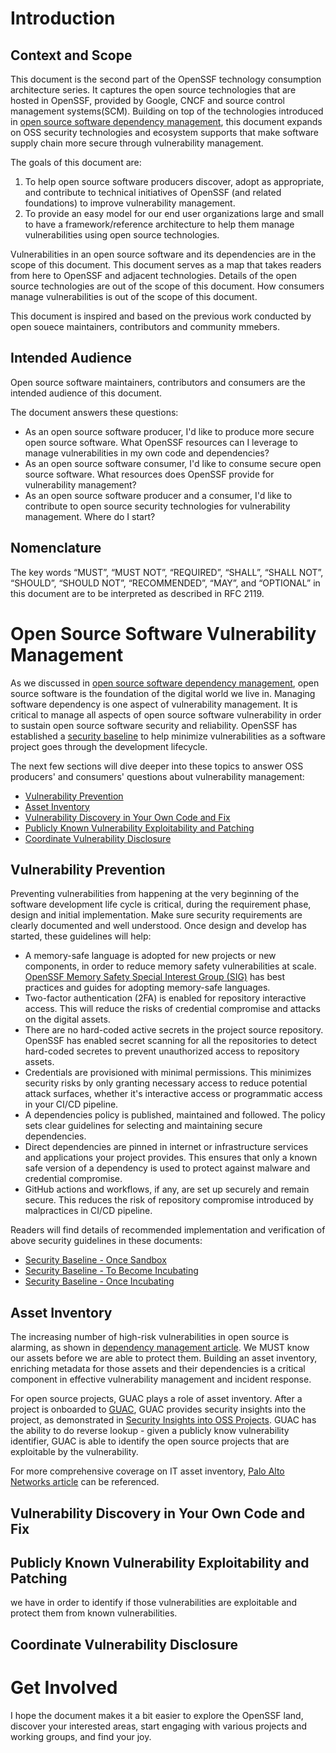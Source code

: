 # Introduction
## Context and Scope
This document is the second part of the OpenSSF technology consumption architecture series. It captures the open source technologies that are hosted in OpenSSF, provided by Google, CNCF and source control management systems(SCM). Building on top of the technologies introduced in [open source software dependency management](./consumption-architecture-dependency-management.md), this document expands on  OSS security technologies and ecosystem supports that make software supply chain more secure through vulnerability management. 

The goals of this document are:
1. To help open source software producers discover, adopt as appropriate, and contribute to technical initiatives of OpenSSF (and related foundations) to improve vulnerability management. 
2. To provide an easy model for our end user organizations large and small to have a framework/reference architecture to help them manage vulnerabilities using open source technologies. 

Vulnerabilities in an open source software and its dependencies are in the scope of this document. This document serves as a map that takes readers from here to OpenSSF and adjacent technologies. Details of the open source technologies are out of the scope of this document. How consumers manage vulnerabilities is out of the scope of this document.   

This document is inspired and based on the previous work conducted by open souece maintainers, contributors and community mmebers.  

## Intended Audience
Open source software maintainers, contributors and consumers are the intended audience of this document.

The document answers these questions:
* As an open source software producer, I'd like to produce more secure open source software. What OpenSSF resources can I leverage to manage vulnerabilities in my own code and dependencies? 
* As an open source software consumer, I'd like to consume secure open source software. What resources does OpenSSF provide for vulnerability management? 
* As an open source software producer and a consumer, I'd like to contribute to open source security technologies for vulnerability management. Where do I start? 

## Nomenclature
The key words “MUST”, “MUST NOT”, “REQUIRED”, “SHALL”, “SHALL NOT”, “SHOULD”, “SHOULD NOT”, “RECOMMENDED”, “MAY”, and “OPTIONAL” in this document are to be interpreted as described in RFC 2119.

# Open Source Software Vulnerability Management 

As we discussed in [open source software dependency management](./consumption-architecture-dependency-management.md#open-source-software-dependency-management), open source software is the foundation of the digital world we live in. Managing software dependency is one aspect of vulnerability management. It is critical to manage all aspects of open source software vulnerability in order to sustain open source software security and reliability. OpenSSF has established a [security baseline](https://github.com/ossf/tac/blob/main/process/security_baseline.md) to help minimize vulnerabilities as a software project goes through the development lifecycle. 

The next few sections will dive deeper into these topics to answer OSS producers' and consumers' questions about vulnerability management: 
* [Vulnerability Prevention](#vulnerability-prevention)
* [Asset Inventory](#asset-inventory)
* [Vulnerability Discovery in Your Own Code and Fix](#vulnerability-discovery-in-your-own-code-and-fix)
* [Publicly Known Vulnerability Exploitability and Patching](#publicly-known-vulnerability-exploitability-and-patching)
* [Coordinate Vulnerability Disclosure](#coordinate-vulnerability-disclosure)

## Vulnerability Prevention
Preventing vulnerabilities from happening at the very beginning of the software development life cycle is critical, during the requirement phase, design and initial implementation. Make sure security requirements are clearly documented and well understood. Once design and develop has started, these guidelines will help:
* A memory-safe language is adopted for new projects or new components, in order to reduce memory safety vulnerabilities at scale. [OpenSSF Memory Safety Special Interest Group (SIG)](https://github.com/ossf/Memory-Safety) has best practices and guides for adopting memory-safe languages.
* Two-factor authentication (2FA) is enabled for repository interactive access. This will reduce the risks of credential compromise and attacks on the digital assets.
* There are no hard-coded active secrets in the project source repository. OpenSSF has enabled secret scanning for all the repositories to detect hard-coded secretes to prevent unauthorized access to repository assets.
* Credentials are provisioned with minimal permissions. This minimizes security risks by only granting necessary access to reduce potential attack surfaces, whether it's interactive access or programmatic access in your CI/CD pipeline.
* A dependencies policy is published, maintained and followed. The policy sets clear guidelines for selecting and maintaining secure dependencies.
* Direct dependencies are pinned in internet or infrastructure services and applications your project provides. This ensures that only a known safe version of a dependency is used to protect against malware and credential compromise. 
* GitHub actions and workflows, if any, are set up securely and remain secure. This reduces the risk of repository compromise introduced by malpractices in CI/CD pipeline.

Readers will find details of recommended implementation and verification of above security guidelines in these documents:
* [Security Baseline - Once Sandbox](https://github.com/ossf/tac/blob/main/process/security_baseline.md#security-baseline---once-sandbox)
* [Security Baseline - To Become Incubating](https://github.com/ossf/tac/blob/main/process/security_baseline.md#security-baseline---to-become-incubating)
* [Security Baseline - Once Incubating](https://github.com/ossf/tac/blob/main/process/security_baseline.md#security-baseline---once-incubating)

## Asset Inventory 
The increasing number of high-risk vulnerabilities in open source is alarming, as shown in [dependency management article](consumption-architecture-dependency-management.md#open-source-software-dependency-management). We MUST know our assets before we are able to protect them. Building an asset inventory, enriching metadata for those assets and their dependencies is a critical component in effective vulnerability management and incident response. 

For open source projects, GUAC plays a role of asset inventory. After a project is onboarded to [GUAC](https://github.com/guacsec/guac), GUAC provides security insights into the project, as demonstrated in [Security Insights into OSS Projects](./consumption-architecture-dependency-management.md#security-insights-into-oss-projects). GUAC has the ability to do reverse lookup - given a publicly know vulnerability identifier, GUAC is able to identify the open source projects that are exploitable by the vulnerability.   

For more comprehensive coverage on IT asset inventory, [Palo Alto Networks article](https://www.paloaltonetworks.com/cyberpedia/what-is-it-asset-inventory) can be referenced. 

## Vulnerability Discovery in Your Own Code and Fix

## Publicly Known Vulnerability Exploitability and Patching 
we have in order to identify if those vulnerabilities are exploitable and protect them from known vulnerabilities.   

## Coordinate Vulnerability Disclosure


# Get Involved
I hope the document makes it a bit easier to explore the OpenSSF land, discover your interested areas, start engaging with various projects and working groups, and find your joy. 
